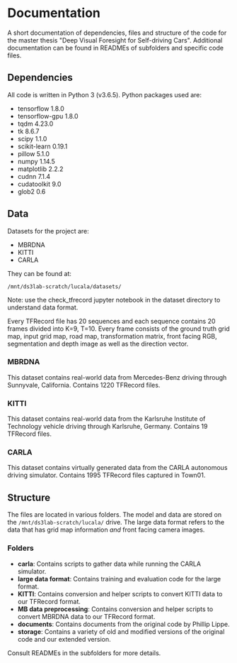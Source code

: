 # Documentation
A short documentation of dependencies, files and structure of the code for the master thesis "Deep Visual Foresight for Self-driving Cars". Additional documentation can be found in READMEs of subfolders and specific code files.

## Dependencies
All code is written in Python 3 (v3.6.5). Python packages used are:

  - tensorflow 1.8.0
  - tensorflow-gpu 1.8.0
  - tqdm 4.23.0
  - tk 8.6.7
  - scipy 1.1.0
  - scikit-learn 0.19.1
  - pillow 5.1.0
  - numpy 1.14.5
  - matplotlib 2.2.2
  - cudnn 7.1.4
  - cudatoolkit 9.0
  - glob2 0.6

## Data
Datasets for the project are:

  - MBRDNA
  - KITTI
  - CARLA

They can be found at:
```
/mnt/ds3lab-scratch/lucala/datasets/
```

Note: use the check_tfrecord jupyter notebook in the dataset directory to understand data format.

Every TFRecord file has 20 sequences and each sequence contains 20 frames divided into K=9, T=10. Every frame consists of the ground truth grid map, input grid map, road map, transformation matrix, front facing RGB, segmentation and depth image as well as the direction vector.

### MBRDNA
This dataset contains real-world data from Mercedes-Benz driving through Sunnyvale, California. Contains 1220 TFRecord files.

### KITTI
This dataset contains real-world data from the Karlsruhe Institute of Technology vehicle driving through Karlsruhe, Germany. Contains 19 TFRecord files.

### CARLA
This dataset contains virtually generated data from the CARLA autonomous driving simulator. Contains 1995 TFRecord files captured in Town01.

## Structure
The files are located in various folders. The model and data are stored on the `/mnt/ds3lab-scratch/lucala/` drive. The large data format refers to the data that has grid map information *and* front facing camera images.

### Folders
 - **carla**: Contains scripts to gather data while running the CARLA simulator.
 - **large data format**: Contains training and evaluation code for the large format.
 - **KITTI**: Contains conversion and helper scripts to convert KITTI data to our TFRecord format.
 - **MB data preprocessing**: Contains conversion and helper scripts to convert MBRDNA data to our TFRecord format.
 - **documents**: Contains documents from the original code by Phillip Lippe.
 - **storage**: Contains a variety of old and modified versions of the original code and our extended version.

 Consult READMEs in the subfolders for more details.
